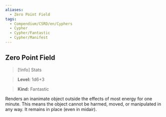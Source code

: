```yaml
---
aliases:
  - Zero Point Field
tags:
  - Compendium/CSRD/en/Cyphers
  - Cypher
  - Cypher/Fantastic
  - Cypher/Manifest
---
```

  
    
## Zero Point Field    
>[!info] Stats    
> **Level:** 1d6+3    
> **Kind:** Fantastic  
    
Renders an inanimate object outside the effects of most energy for one minute. This means the object cannot be harmed, moved, or manipulated in any way. It remains in place (even in midair).